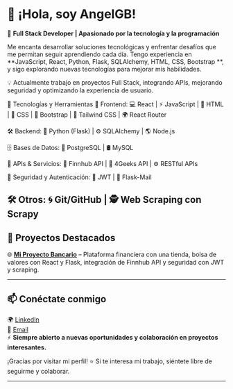 # 👋 ¡Hola, soy AngelGB!  
🚀 **Full Stack Developer | Apasionado por la tecnología y la programación**  

Me encanta desarrollar soluciones tecnológicas y enfrentar desafíos que me permitan seguir aprendiendo cada día. Tengo experiencia en **JavaScript, React, Python, Flask, SQLAlchemy, HTML, CSS, Bootstrap **, y sigo explorando nuevas tecnologías para mejorar mis habilidades.  

💡 Actualmente trabajo en proyectos Full Stack, integrando APIs, mejorando seguridad y optimizando la experiencia de usuario.  

🔧 Tecnologías y Herramientas
🎨 Frontend:
💻 React | ⚡ JavaScript | 🎨 HTML | 🎨 CSS | 🚀 Bootstrap | 🎯 Tailwind CSS | 🌍 React Router

🛠 Backend:
🐍 Python (Flask) | ⚙️ SQLAlchemy | 🌎 Node.js

🗄 Bases de Datos:
🐘 PostgreSQL | 🛢 MySQL

🔗 APIs & Servicios:
📡 Finnhub API | 🔄 4Geeks API | ⚙️ RESTful APIs

🔐 Seguridad y Autenticación:
🔑 JWT | 📩 Flask-Mail

🛠 Otros:
🌀 Git/GitHub | 🕵️ Web Scraping con Scrapy
---

## 🚀 **Proyectos Destacados**
🌐 **[Mi Proyecto Bancario](https://github.com/AngelGallegoDev/Proyecto_Final_Banco)** – Plataforma financiera con una tienda, bolsa de valores con React y Flask, integración de Finnhub API y seguridad con JWT y scraping.  

---

## 📫 **Conéctate conmigo**  
🌍 [LinkedIn](https://www.linkedin.com/in/angel-gallego-654033331)  
📩 [Email](mailto:angelgb1990@gmail.com)  
⚡ **Siempre abierto a nuevas oportunidades y colaboración en proyectos interesantes.**  

¡Gracias por visitar mi perfil! ⭐ Si te interesa mi trabajo, siéntete libre de seguirme y colaborar.  

---
